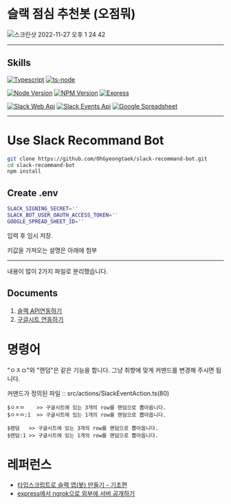 # 슬랙 점심 추천봇 (오점뭐)

![스크린샷 2022-11-27 오후 1 24 42](https://user-images.githubusercontent.com/20200820/204119349-3876e9b4-1cbc-4d0b-93b9-b7565229fee4.png)

---

## Skills

[![Typescript](https://img.shields.io/badge/Typescript-v4.8-blue.svg)](https://www.typescriptlang.org/)
[![ts-node](https://img.shields.io/badge/Ts_Node-v10.9-blue.svg)](https://www.npmjs.com/package/ts-node)

[![Node Version](https://img.shields.io/badge/Nodejs-18.14.0-green.svg?logo=node.js&style=flat)](https://nodejs.org)
[![NPM Version](https://img.shields.io/badge/NPM-v9.1.2-green.svg?style=flat)](https://nodejs.org)
[![Exoress](https://img.shields.io/badge/Express-v4.18.1-green.svg?logo=node.js&style=flat)](https://nodejs.org)

[![Slack Web Api](https://img.shields.io/badge/Slack_Web_Api-v6.7.2-orange.svg)](https://www.npmjs.com/package/@slack/web-api)
[![Slack Events Api](https://img.shields.io/badge/Slack_Events_Api-v3.0.1-orange.svg)](https://www.npmjs.com/package/@slack/events-api)
[![Google Spreadsheet](https://img.shields.io/badge/Google_Spreadsheet-v3.3.0-orange.svg)](https://www.npmjs.com/package/google-spreadsheet)

---

# Use Slack Recommand Bot

```sh
git clone https://github.com/OhGyeongtaek/slack-recommand-bot.git
cd slack-recommand-bot
npm install
```

## Create .env

```sh
SLACK_SIGNING_SECRET=''
SLACK_BOT_USER_OAUTH_ACCESS_TOKEN=''
GOOGLE_SPREAD_SHEET_ID=''
```
입력 후 임시 저장.

키값을 가져오는 설명은 아래에 첨부

---

내용이 많이 2가지 파일로 분리했습니다.

## Documents

1. [슬랙 API연동하기](https://github.com/OhGyeongtaek/slack-recommand-bot/blob/main/docs/%EC%8A%AC%EB%9E%99%20API%20%EC%97%B0%EB%8F%99%ED%95%98%EA%B8%B0.md)
2. [구글시트 연동하기](https://github.com/OhGyeongtaek/slack-recommand-bot/blob/main/docs/%EA%B5%AC%EA%B8%80%EC%8B%9C%ED%8A%B8%20%EC%97%B0%EB%8F%99%ED%95%98%EA%B8%B0.md)

# 명령어

"ㅇㅈㅁ"와 "랜덤"은 같은 기능을 합니다. 그냥 취향에 맞게 커맨드를 변경해 주시면 됩니다.

커맨드가 정의된 파일 :: src/actions/SlackEventAction.ts(80)

```
$ㅇㅈㅁ    >> 구글시트에 있는 3개의 row를 랜덤으로 뽑아옵니다.
$ㅇㅈㅁ:1  >> 구글시트에 있는 1개의 row를 랜덤으로 뽑아옵니다.

$랜덤   >> 구글시트에 있는 3개의 row를 랜덤으로 뽑아옵니다.
$랜덤:1 >> 구글시트에 있는 1개의 row를 랜덤으로 뽑아옵니다.
```

# 레퍼런스

* [타입스크립트로 슬랙 앱(봇) 만들기 - 기초편](https://blog.gangnamunni.com/post/typescript-slack-bot/)
* [express에서 ngrok으로 외부에 서버 공개하기](https://velog.io/@nawnoes/express%EC%97%90%EC%84%9C-ngrok%EC%9C%BC%EB%A1%9C-%EC%99%B8%EB%B6%80%EC%97%90-%EC%84%9C%EB%B2%84-%EA%B3%B5%EA%B0%9C%ED%95%98%EA%B8%B0)
